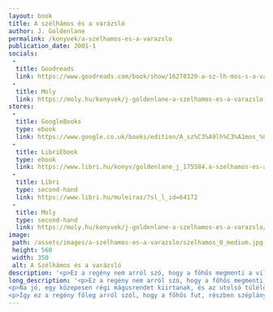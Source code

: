 ```yaml
---
layout: book
title: A szélhámos és a varázsló
author: J. Goldenlane
permalink: /konyvek/a-szelhamos-es-a-varazslo
publication_date: 2001-1
socials:
 - 
  title: Goodreads
  link: https://www.goodreads.com/book/show/16278320-a-sz-lh-mos-s-a-var-zsl
 -
  title: Moly
  link: https://moly.hu/konyvek/j-goldenlane-a-szelhamos-es-a-varazslo
stores:
 -
  title: GoogleBooks
  type: ebook
  link: https://www.google.co.uk/books/edition/A_sz%C3%A9lh%C3%A1mos_%C3%A9s_a_var%C3%A1zsl%C3%B3/1dLMDwAAQBAJ
 -
  title: LibriEbook
  type: ebook
  link: https://www.libri.hu/konyv/goldenlane_j_175584.a-szelhamos-es-a-varazslo--1.html
 -
  title: Libri
  type: second-hand
  link: https://www.libri.hu/muleiras/?sl_l_id=64172
 -
  title: Moly
  type: second-hand
  link: https://moly.hu/konyvek/j-goldenlane-a-szelhamos-es-a-varazslo/elado-peldanyok
image: 
 path: /assets/images/a-szelhamos-es-a-varazslo/szelhamos_0_medium.jpg
 height: 560
 width: 350
 alt: A Szélhámos és a varázsló
description: '<p>Ez a regény nem arról szó, hogy a főhős megmenti a világot. Ebben a regényben nem tűnnek fel elfeledett, ősi hatalmak, nem dőlnek meg ősi birodalmak, nem derül fény ősi titkokra, és ősi relikviákról sem esik szó. [...]</p>'
long_description: '<p>Ez a regény nem arról szó, hogy a főhős megmenti a világot. Ebben a regényben nem tűnnek fel elfeledett, ősi hatalmak, nem dőlnek meg ősi birodalmak, nem derül fény ősi titkokra, és ősi relikviákról sem esik szó.</p>
<p>Na jó, egy közepesen régi mágusrendet kiirtanak, és az utolsó túlélő valóban igyekszik rávenni a hőst, hogy tegyen ez ellen. De hogy is juthatna ilyesmire ideje, amikor fényes az éjszaka, szól a zene, folyik a bor, és oly gyakorta rákacsintanak szép hölgyek, amit kis túlzással lehet úgy érteni, hogy "te csodás férfi, szívem szerint azonnal a karjaidba omolnék, hát ma este osonj be a palotánkba, ejtsd át a férjem, tégy magadévá, és utána ráadásul még a családi ezüstöt is elviheted!"</p>
<p>Így ez a regény főleg arról szól, hogy a főhős fut, részben széplányok után, részben becsapott kártyapartnerek elől, vagy csak úgy spontán, a túlélésért. És rendben, egye fene, csekélyke szabadidejében valóban tesz lépéseket a világ megváltására, ami úgy-ahogy sikerül is neki.</p>'
---
```

